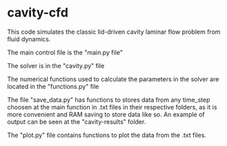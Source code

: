 # cavity-cfd

This code simulates the classic lid-driven cavity laminar flow problem from fluid dynamics.

The main control file is the "main.py file"

The solver is in the "cavity.py" file

The numerical functions used to calculate the parameters in the solver are located in the "functions.py" file

The file "save_data.py" has functions to stores data from any time_step choosen at the main function in .txt files in their respective folders, as it is more convenient and RAM saving to store data like so. An example of output can be seen at the "cavity-results" folder.

The "plot.py" file contains functions to plot the data from the .txt files.
